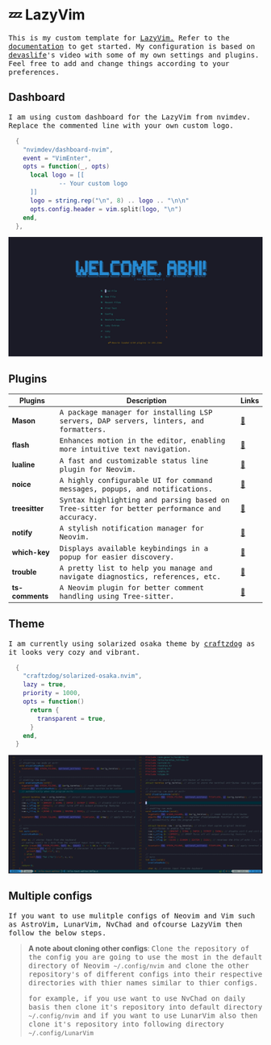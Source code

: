 # 💤 LazyVim
<samp>
  This is my custom template for <a href="https://github.com/LazyVim/LazyVim">LazyVim.</a>
   Refer to the <a href="https://lazyvim.github.io/installation">documentation</a> to get started.
  My configuration is based on <a href="https://youtu.be/fFHlfbKVi30?si=nmaGGZij-V3OP8OQ">devaslife</a>'s video with some of my own settings and plugins.
  <br>
  Feel free to add and change things according to your preferences.
</samp>

## Dashboard
<samp> I am using custom dashboard for the LazyVim from nvimdev. Replace the commented line with your own custom logo.</samp>

```lua
  {
    "nvimdev/dashboard-nvim",
    event = "VimEnter",
    opts = function(_, opts)
      local logo = [[ 
              -- Your custom logo 
      ]]
      logo = string.rep("\n", 8) .. logo .. "\n\n"
      opts.config.header = vim.split(logo, "\n")
    end,
  },
```


<img src = "assets/DashBoard.jpg">

## Plugins
    
| Plugins                  | Description                                                                               | Links |
|--------------------------|-------------------------------------------------------------------------------------------|-------|
| **Mason**                | <samp> A package manager for installing LSP servers, DAP servers, linters, and formatters. </samp>       | [🔗](https://github.com/williamboman/mason.nvim) |
| **flash**                | <samp> Enhances motion in the editor, enabling more intuitive text navigation. </samp>                  | [🔗](https://github.com/folke/flash.nvim) |
| **lualine**              | <samp> A fast and customizable status line plugin for Neovim. </samp>                                   | [🔗](https://github.com/nvim-lualine/lualine.nvim) |
| **noice**                | <samp> A highly configurable UI for command messages, popups, and notifications. </samp>                 | [🔗](https://github.com/folke/noice.nvim) |
| **treesitter**           | <samp> Syntax highlighting and parsing based on Tree-sitter for better performance and accuracy. </samp> | [🔗](https://github.com/nvim-treesitter/nvim-treesitter) |
| **notify**               | <samp> A stylish notification manager for Neovim. </samp>                                               | [🔗](https://github.com/rcarriga/nvim-notify) |
| **which-key**            | <samp> Displays available keybindings in a popup for easier discovery. </samp>                           | [🔗](https://github.com/folke/which-key.nvim) |
| **trouble**              | <samp> A pretty list to help you manage and navigate diagnostics, references, etc. </samp>               | [🔗](https://github.com/folke/trouble.nvim) |
| **ts-comments**          | <samp> A Neovim plugin for better comment handling using Tree-sitter. </samp>                           | [🔗](https://github.com/JoosepAlviste/nvim-ts-context-commentstring) |

## Theme

<samp>
  I am currently using solarized osaka theme by <a href="https://github.com/craftzdog/solarized-osaka.nvim">craftzdog</a> as it looks very cozy and vibrant.
  <br>
</samp>


```lua
  {
    "craftzdog/solarized-osaka.nvim",
    lazy = true,
    priority = 1000,
    opts = function()
      return {
        transparent = true,
      }
    end,
  }
```

<img src="assets/config.jpg">

## Multiple configs
<samp>If you want to use mulitple configs of Neovim and Vim such as AstroVim, LunarVim, NvChad and ofcourse LazyVim then follow the below steps. </samp>

> **A note about cloning other configs**: <samp> Clone the repository of the config you are going to use the most in the default directory of Neovim `~/.config/nvim` and clone the other repository's of different configs into their respective directories with thier names similar to thier configs.</samp>
>
><samp> for example, if you use want to use NvChad on daily basis then clone it's repository into default directory `~/.config/nvim` and if you want to use LunarVim also then clone it's repository into following directory `~/.config/LunarVim` </samp>




